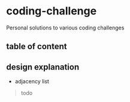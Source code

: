 # coding-challenge

Personal solutions to various coding challenges

## table of content

## design explanation

- adjacency list

> todo
